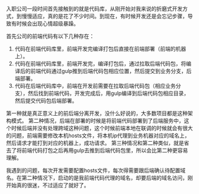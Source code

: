 入职公司一段时间首先接触到的就是代码库，从刚开始对我来说的折磨式开发方式，到慢慢适应，真的是花了不少时间。到现在，有时候开发还是会忘记步骤，导致有时候会出现心情超级暴躁。

首先公司的前端代码有以下几种存在：
1. 代码在前端代码库里，前端开发完编译打包后直接在前端部署（前端的机器上）。
2. 代码在前端代码库里，前端开发完，编译打包后，通过拉取后端代码包，将编译后的前端代码通过gulp推到后端代码包相应位置，然后提交到业务分支，后端部署。
3. 代码在后端代码库中，前端在开发前需要在拉取后端代码包（相应业务分支），然后找到前端代码，开发完成后，用gulp编译到后端代码包相应目录，然后提交代码包后端部署。

第一种就是真正意义上的前后端分离开发，没什么好说的，大多数项目都是这种架构模式。
第二种情况，后端在部署的时候是将前端代码部署到了后端服务中，这个时候后端并没有处理跨域这种问题，这个时候前端本地在联调的时候就会有很大的问题，前端需要修改本机hosts文件，将本机ip代理到业务机器对应的域名上，然后请求才能打到对应的机器上，成功请求。
第三种情况和第二种类似，就是省去了将前端代码打包之后再用gulp去推到后端代码包里，所以会比第二种更容易理解。

我遇到的问题，每次开发需要配置hosts文件，每次得需要跟后端确认待配置域名。在第二种情况下，启动的是我前端代码代理的域名，却要后端的域名访问，刚开始真的很迷，不过适应了就好了。